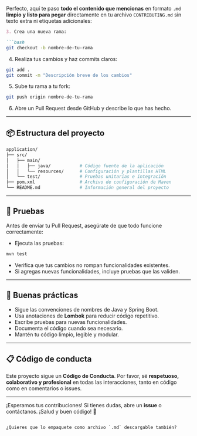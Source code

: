 Perfecto, aquí te paso **todo el contenido que mencionas** en formato `.md` **limpio y listo para pegar** directamente en tu archivo `CONTRIBUTING.md` sin texto extra ni etiquetas adicionales:

````markdown
3. Crea una nueva rama:

```bash
git checkout -b nombre-de-tu-rama
````

4. Realiza tus cambios y haz commits claros:

```bash
git add .
git commit -m "Descripción breve de los cambios"
```

5. Sube tu rama a tu fork:

```bash
git push origin nombre-de-tu-rama
```

6. Abre un Pull Request desde GitHub y describe lo que has hecho.

---

## 📦 Estructura del proyecto

```bash
application/
├── src/
│   ├── main/
│   │   ├── java/           # Código fuente de la aplicación
│   │   └── resources/      # Configuración y plantillas HTML
│   └── test/               # Pruebas unitarias e integración
├── pom.xml                 # Archivo de configuración de Maven
└── README.md               # Información general del proyecto
```

---

## 🧪 Pruebas

Antes de enviar tu Pull Request, asegúrate de que todo funcione correctamente:

* Ejecuta las pruebas:

```bash
mvn test
```

* Verifica que tus cambios no rompan funcionalidades existentes.
* Si agregas nuevas funcionalidades, incluye pruebas que las validen.

---

## 🧼 Buenas prácticas

* Sigue las convenciones de nombres de Java y Spring Boot.
* Usa anotaciones de **Lombok** para reducir código repetitivo.
* Escribe pruebas para nuevas funcionalidades.
* Documenta el código cuando sea necesario.
* Mantén tu código limpio, legible y modular.

---

## 📋 Código de conducta

Este proyecto sigue un **Código de Conducta**.
Por favor, sé **respetuoso, colaborativo y profesional** en todas las interacciones, tanto en código como en comentarios o issues.

---

¡Esperamos tus contribuciones!
Si tienes dudas, abre un **issue** o contáctanos.
¡Salud y buen código! 🍺

```

¿Quieres que lo empaquete como archivo `.md` descargable también?
```
